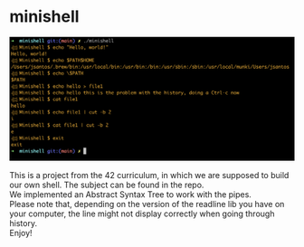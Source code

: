 # minishell

![screenshot](screenshot.png)

This is a project from the 42 curriculum, in which we are supposed to build our own shell.
The subject can be found in the repo.<br>
We implemented an Abstract Syntax Tree to work with the pipes.<br>
Please note that, depending on the version of the readline lib you have on your computer, the line might not display correctly when going through history. <br>
Enjoy!
